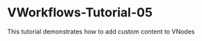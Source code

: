 VWorkflows-Tutorial-05
======================

This tutorial demonstrates how to add custom content to VNodes

